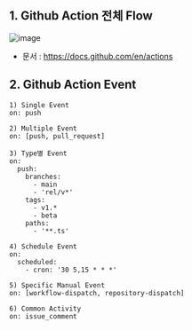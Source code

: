 ## 1. Github Action 전체 Flow
![image](https://github.com/user-attachments/assets/1f454113-be9c-472b-99cd-73c6ad5cd176)

- 문서 : https://docs.github.com/en/actions
  
## 2. Github Action Event
```
1) Single Event
on: push

2) Multiple Event
on: [push, pull_request]

3) Type별 Event
on:
  push:
    branches:
      - main 
      - 'rel/v*'
    tags:
      - v1.*
      - beta  
    paths:
      - '**.ts'

4) Schedule Event
on:
  scheduled:
    - cron: '30 5,15 * * *'

5) Specific Manual Event
on: [workflow-dispatch, repository-dispatch]

6) Common Activity
on: issue_comment
```
